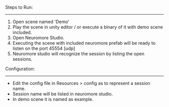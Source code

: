 Steps to Run:

--------------------------
1. Open scene named 'Demo'
2. Play the scene in unity editor / or execute a binary of it with demo scene included.
3. Open Neuromore Studio.
4. Executing the scene with included neuromore prefab will be ready to listen on the port 45554 [udp]
5. Neuromore studio will recognize the session by listing the open sessions.

Configuration:

--------------------------
- Edit the config file in Resources > config as to represent a session name.
- Session name will be listed in neuromore studio.
- In demo scene it is named as example.


